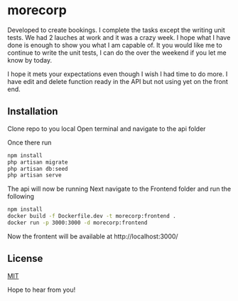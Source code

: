# morecorp

Developed to create bookings.
I complete the tasks except the writing unit tests. We had 2 lauches at work and it was a crazy week. I hope what I have done is enough to show you what I am capable of. It you would like me to continue to write the unit tests, I can do the over the weekend if you let me know by today.

I hope it mets your expectations even though I wish I had time to do more. I have edit and delete function ready in the API but not using yet on the front end.

## Installation
Clone repo to you local
Open terminal and navigate to the api folder

Once there run

```bash
npm install
php artisan migrate
php artisan db:seed
php artisan serve
```
The api will now be running
Next navigate to the Frontend folder and run the following

```bash
npm install
docker build -f Dockerfile.dev -t morecorp:frontend .
docker run -p 3000:3000 -d morecorp:frontend
```

Now the frontent will be available at http://localhost:3000/

## License

[MIT](https://choosealicense.com/licenses/mit/)

Hope to hear from you!

